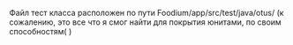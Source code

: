 Файл тест класса расположен по пути Foodium/app/src/test/java/otus/
(к сожалению, это все что я смог найти для покрытия юнитами, по своим способностям(   )